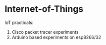 # Internet-of-Things

IoT practicals:
1. Cisco packet tracer experiments
2. Arduino based experiments on esp8266/32
